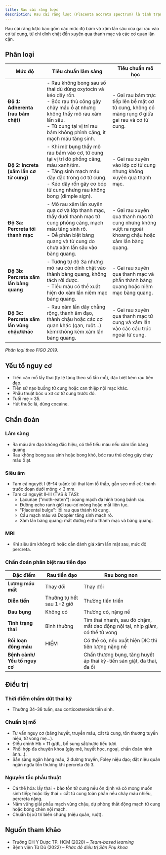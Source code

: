 ```yaml
---
title: Rau cài răng lược
description: Rau cài răng lược (Placenta accreta spectrum) là tình trạng bánh rau bám và xâm lấn sâu bất thường vào thành cơ tử cung, làm tăng cao nguy cơ chảy máu nghiêm trọng, phải truyền máu, cắt tử cung và tỷ lệ tử vong mẹ.
---
```


Rau cài răng lược bao gồm các mức độ bám và xâm lấn sâu của gai rau vào cơ tử cung, từ chỉ dính chặt đến xuyên qua thanh mạc và các cơ quan lân cận.

## Phân loại

| Mức độ                                     | Tiêu chuẩn lâm sàng                                                                                                                                                                                                 | Tiêu chuẩn mô học                                                                                    |
| ------------------------------------------ | ------------------------------------------------------------------------------------------------------------------------------------------------------------------------------------------------------------------- | ---------------------------------------------------------------------------------------------------- |
| **Độ 1: Adherenta (rau bám chặt)**         | - Rau không bong sau sổ thai dù dùng oxytocin và kéo dây rốn.<br>- Bóc rau thủ công gây chảy máu ồ ạt nhưng không thấy mô rau xâm lấn sâu.<br>- Tử cung tại vị trí rau bám không phình căng, ít mạch máu tăng sinh. | - Gai rau bám trực tiếp lên bề mặt cơ tử cung, không có màng rụng ở giữa gai rau và cơ tử cung.      |
| **Độ 2: Increta (xâm lấn cơ tử cung)**     | - Khi mở bụng thấy mô rau bám vào cơ, tử cung tại vị trí đó phồng căng, màu xanh/tím.<br>- Tăng sinh mạch máu dày đặc trong cơ tử cung.<br>- Kéo dây rốn gây co bóp tử cung nhưng rau không bong (dimple sign).     | - Gai rau xuyên vào lớp cơ tử cung nhưng không xuyên qua thanh mạc.                                  |
| **Độ 3a: Percreta tới thanh mạc**          | - Mô rau xâm lấn xuyên qua cơ và lớp thanh mạc, thấy dưới thanh mạc tử cung phồng căng, mạch máu tăng sinh rõ.<br>- Dễ phân biệt bàng quang và tử cung do chưa xâm lấn sâu vào bàng quang.                          | - Gai rau xuyên qua thanh mạc tử cung nhưng không vượt ra ngoài khoang chậu hoặc xâm lấn bàng quang. |
| **Độ 3b: Percreta xâm lấn bàng quang**     | - Tương tự độ 3a nhưng mô rau còn dính chặt vào thành bàng quang, không tách rời được.<br>- Tiểu máu có thể xuất hiện do xâm lấn niêm mạc bàng quang.                                                               | - Gai rau xuyên qua thanh mạc và phần thành bàng quang hoặc niêm mạc bàng quang.                     |
| **Độ 3c: Percreta xâm lấn vùng chậu/khác** | - Rau xâm lấn dây chằng rộng, thành âm đạo, thành chậu hoặc các cơ quan khác (gan, ruột…) kèm/không kèm xâm lấn bàng quang.                                                                                         | - Gai rau xuyên qua thanh mạc tử cung và xâm lấn vào các cấu trúc ngoài tử cung.                     |

_Phân loại theo FIGO 2019._

## Yếu tố nguy cơ

- Tiền căn mổ lấy thai (tỷ lệ tăng theo số lần mổ), đặc biệt kèm rau tiền đạo.
- Tiền sử nạo buồng tử cung hoặc can thiệp nội mạc khác.
- Phẫu thuật bóc u xơ cơ tử cung trước đó.
- Tuổi mẹ > 35.
- Hút thuốc lá, dùng cocaine.

## Chẩn đoán

### Lâm sàng

- Ra máu âm đạo không đặc hiệu, có thể tiểu máu nếu xâm lấn bàng quang.
- Rau không bong sau sinh hoặc bong khó, bóc rau thủ công gây chảy máu ồ ạt.

### Siêu âm

- Tam cá nguyệt I (6–14 tuần): túi thai làm tổ thấp, gần sẹo mổ cũ; thành trước đoạn dưới mỏng < 3 mm.
- Tam cá nguyệt II–III (TVS & TAS):
  - Lacunae ("moth-eaten"): xoang mạch đa hình trong bánh rau.
  - Đường echo ranh giới rau-cơ mỏng hoặc mất liên tục.
  - "Placental bulge": lồi rau qua thành tử cung.
  - Cầu mạch máu và Doppler tăng sinh mạch rõ.
  - Xâm lấn bàng quang: mất đường echo thanh mạc và bàng quang.

### MRI

- Khi siêu âm không rõ hoặc cần đánh giá xâm lấn mặt sau, mức độ percreta.

### Chẩn đoán phân biệt rau tiền đạo

| **Đặc điểm**                  | Rau tiền đạo              | Rau bong non                                                                 |
| ----------------------------- | ------------------------- | ---------------------------------------------------------------------------- |
| **Lượng máu mất**             | Thay đổi                  | Thay đổi                                                                     |
| **Diễn tiến**                 | Thường tự hết sau 1-2 giờ | Thường tiến triển                                                            |
| **Đau bụng**                  | Không có                  | Thường có, nặng nề                                                           |
| **Tình trạng thai**           | Bình thường               | Tim thai nhanh, sau đó chậm, mất dao động nội tại, nhịp giảm, có thể tử vong |
| **Rối loạn đông máu**         | HIẾM                      | Có thể có, nếu xuất hiện DIC thì tiên lượng nặng nề                          |
| **Bệnh cảnh/ Yếu tố nguy cơ** |                           | Chấn thương bụng, tăng huyết áp thai kỳ-tiền sản giật, đa thai, đa ối        |

## Điều trị

### Thời điểm chấm dứt thai kỳ

- Thường 34–36 tuần, sau corticosteroids tiền sinh.

### Chuẩn bị mổ

- Tư vấn nguy cơ (băng huyết, truyền máu, cắt tử cung, tổn thương tuyến niệu, tử vong mẹ…).
- Điều chỉnh Hb > 11 g/dL, bổ sung sắt/nước tiểu tươi.
- Phối hợp đa chuyên khoa (gây mê, huyết học, ngoại, chẩn đoán hình ảnh…).
- Sẵn sàng ngân hàng máu, 2 đường truyền, Foley niệu đạo; đặt niệu quản ngăn ngừa tổn thương khi percreta độ 3.

### Nguyên tắc phẫu thuật

- Cá thể hóa: lấy thai + bảo tồn tử cung nếu ổn định và có mong muốn sinh tiếp; hoặc lấy thai + cắt tử cung toàn phần nếu chảy máu nhiều, percreta nặng.
- Nắm vững giải phẫu mạch vùng chậu, dự phòng thắt động mạch tử cung hoặc bóng chèn nội mạch.
- Chuẩn bị xử trí biến chứng (niệu quản, ruột).

## Nguồn tham khảo

- Trường ĐH Y Dược TP. HCM (2020) – _Team-based learning_
- Bệnh viện Từ Dũ (2022) – _Phác đồ điều trị Sản Phụ khoa_
